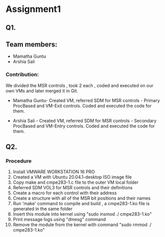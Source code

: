 # Assignment1

## Q1.

## Team members:
  - Mamatha Guntu
  - Arshia Sali
  
### Contribution: 
  We divided the MSR controls , took 2 each , coded and executed on our own VMs and later merged it in Git.

  - Mamatha Guntu- Created VM, referred SDM for MSR controls - Primary ProcBased and VM-Exit controls. Coded and executed the code for them.
  
  - Arshia Sali - Created VM, referred SDM for MSR controls - Secondary ProcBased and VM-Entry controls. Coded and executed the code for them.

## Q2.

### Procedure
1. Install VMWARE WORKSTATION 16 PRO
2. Created a VM with Ubuntu 20.04.1-desktop ISO image file
3. Copy make and cmpe283-1.c file to the outer VM local folder 
4. Referred SDM VOL3 for MSR controls and their definitions
5. Create a macro for each control with their address
6. Create a structure with all of the MSR bit positions and their names
7. Run 'make' command to compile and build ,  a cmpe283-1.ko file is generated in the same folder
8. Insert this module into kernel using "sudo insmod ./ cmpe283-1.ko" 
9. Print message logs using "dmesg" command 
10. Remove the module from the kernel with command "sudo rmmod ./ cmpe283-1.ko"
